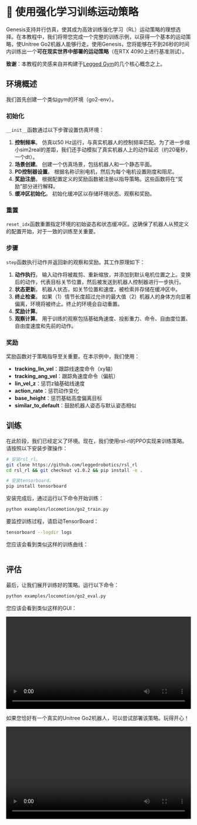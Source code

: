 # 🦿 使用强化学习训练运动策略

Genesis支持并行仿真，使其成为高效训练强化学习（RL）运动策略的理想选择。在本教程中，我们将带您完成一个完整的训练示例，以获得一个基本的运动策略，使Unitree Go2机器人能够行走。使用Genesis，您将能够在不到26秒的时间内训练出一个**可在现实世界中部署的运动策略**（在RTX 4090上进行基准测试）。

**致谢**：本教程的灵感来自并构建于[Legged Gym](https://github.com/leggedrobotics/legged_gym)的几个核心概念之上。

## 环境概述

我们首先创建一个类似gym的环境（go2-env）。

### 初始化

`__init__`函数通过以下步骤设置仿真环境：

1. **控制频率**。
    仿真以50 Hz运行，与真实机器人的控制频率匹配。为了进一步缩小sim2real的差距，我们还手动模拟了真实机器人上的动作延迟（约20毫秒，一个dt）。
2. **场景创建**。
    创建一个仿真场景，包括机器人和一个静态平面。
3. **PD控制器设置**。
    根据名称识别电机，然后为每个电机设置刚度和阻尼。
4. **奖励注册**。
    根据配置定义的奖励函数被注册以指导策略。这些函数将在“奖励”部分进行解释。
5. **缓冲区初始化**。
    初始化缓冲区以存储环境状态、观察和奖励。

### 重置

`reset_idx`函数重置指定环境的初始姿态和状态缓冲区。这确保了机器人从预定义的配置开始，对于一致的训练至关重要。

### 步骤

`step`函数执行动作并返回新的观察和奖励。其工作原理如下：

1. **动作执行**。
    输入动作将被裁剪、重新缩放，并添加到默认电机位置之上。变换后的动作，代表目标关节位置，然后被发送到机器人控制器进行一步执行。
2. **状态更新**。
    机器人状态，如关节位置和速度，被检索并存储在缓冲区中。
3. **终止检查**。
    如果（1）情节长度超过允许的最大值（2）机器人的身体方向显著偏离，环境将被终止。终止的环境会自动重置。
4. **奖励计算**。
5. **观察计算**。
    用于训练的观察包括基础角速度、投影重力、命令、自由度位置、自由度速度和先前的动作。

### 奖励

奖励函数对于策略指导至关重要。在本示例中，我们使用：

- **tracking_lin_vel**：跟踪线速度命令（xy轴）
- **tracking_ang_vel**：跟踪角速度命令（偏航）
- **lin_vel_z**：惩罚z轴基础线速度
- **action_rate**：惩罚动作变化
- **base_height**：惩罚基础高度偏离目标
- **similar_to_default**：鼓励机器人姿态与默认姿态相似

## 训练

在此阶段，我们已经定义了环境。现在，我们使用rsl-rl的PPO实现来训练策略。请按照以下安装步骤操作：

```bash
# 安装rsl_rl。
git clone https://github.com/leggedrobotics/rsl_rl
cd rsl_rl && git checkout v1.0.2 && pip install -e .

# 安装tensorboard。
pip install tensorboard
```

安装完成后，通过运行以下命令开始训练：

```bash
python examples/locomotion/go2_train.py
```

要监控训练过程，请启动TensorBoard：

```bash
tensorboard --logdir logs
```

您应该会看到类似这样的训练曲线：

```{figure} ../../_static/images/locomotio_curve.png
```

## 评估

最后，让我们展开训练好的策略。运行以下命令：

```bash
python examples/locomotion/go2_eval.py
```

您应该会看到类似这样的GUI：

<video preload="auto" controls="True" width="100%">
<source src="https://github.com/Genesis-Embodied-AI/genesis-doc/raw/main/source/_static/videos/locomotion_eval.mp4" type="video/mp4">
</video>

如果您恰好有一个真实的Unitree Go2机器人，可以尝试部署该策略。玩得开心！

<video preload="auto" controls="True" width="100%">
<source src="https://github.com/Genesis-Embodied-AI/genesis-doc/raw/main/source/_static/videos/locomotion_real.mp4" type="video/mp4">
</video>
